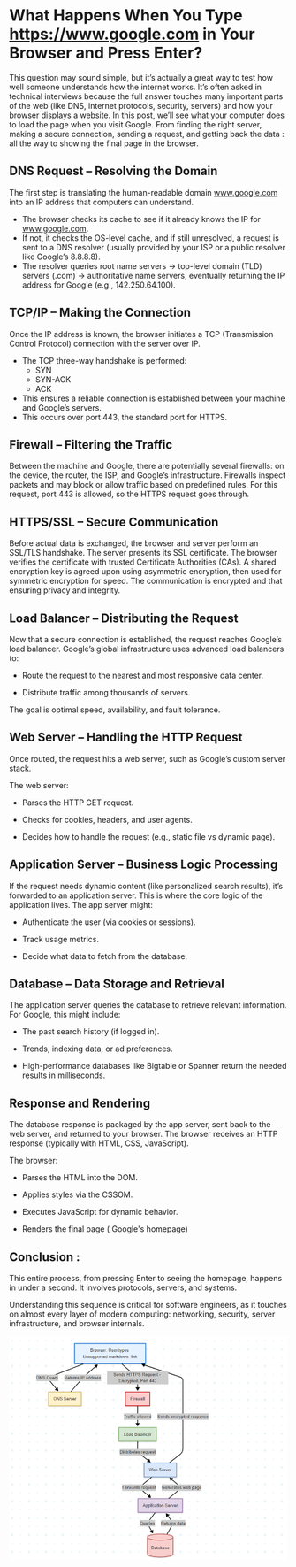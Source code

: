 # What Happens When You Type https://www.google.com in Your Browser and Press Enter?

This question may sound simple, but it’s actually a great way to test how well someone understands how the internet works. It’s often asked in technical interviews because the full answer touches many important parts of the web (like DNS, internet protocols, security, servers) and how your browser displays a website.
In this post, we’ll see what your computer does to load the page when you visit Google. From finding the right server, making a secure connection, sending a request, and getting back the data : all the way to showing the final page in the browser.

## DNS Request – Resolving the Domain

The first step is translating the human-readable domain www.google.com into an IP address that computers can understand.
- The browser checks its cache to see if it already knows the IP for www.google.com.
- If not, it checks the OS-level cache, and if still unresolved, a request is sent to a DNS resolver (usually provided by your ISP or a public resolver like Google’s 8.8.8.8).
- The resolver queries root name servers → top-level domain (TLD) servers (.com) → authoritative name servers, eventually returning the IP address for Google (e.g., 142.250.64.100).

## TCP/IP – Making the Connection
Once the IP address is known, the browser initiates a TCP (Transmission Control Protocol) connection with the server over IP.
- The TCP three-way handshake is performed:
  - SYN
  - SYN-ACK
  - ACK
- This ensures a reliable connection is established between your machine and Google’s servers.
- This occurs over port 443, the standard port for HTTPS.

## Firewall – Filtering the Traffic
Between the machine and Google, there are potentially several firewalls: on the device, the router, the ISP, and Google’s infrastructure.
Firewalls inspect packets and may block or allow traffic based on predefined rules.
For this request, port 443 is allowed, so the HTTPS request goes through.

## HTTPS/SSL – Secure Communication
Before actual data is exchanged, the browser and server perform an SSL/TLS handshake.
The server presents its SSL certificate.
The browser verifies the certificate with trusted Certificate Authorities (CAs).
A shared encryption key is agreed upon using asymmetric encryption, then used for symmetric encryption for speed.
The communication is encrypted and that ensuring privacy and integrity.

## Load Balancer – Distributing the Request
Now that a secure connection is established, the request reaches Google’s load balancer.
Google’s global infrastructure uses advanced load balancers to:

- Route the request to the nearest and most responsive data center.

- Distribute traffic among thousands of servers.

The goal is optimal speed, availability, and fault tolerance.

## Web Server – Handling the HTTP Request
Once routed, the request hits a web server, such as Google’s custom server stack.

The web server:

- Parses the HTTP GET request.

- Checks for cookies, headers, and user agents.

- Decides how to handle the request (e.g., static file vs dynamic page).

## Application Server – Business Logic Processing
If the request needs dynamic content (like personalized search results), it’s forwarded to an application server.
This is where the core logic of the application lives.
The app server might:

- Authenticate the user (via cookies or sessions).

- Track usage metrics.

- Decide what data to fetch from the database.

## Database – Data Storage and Retrieval
The application server queries the database to retrieve relevant information.
For Google, this might include:

- The past search history (if logged in).

- Trends, indexing data, or ad preferences.

- High-performance databases like Bigtable or Spanner return the needed results in milliseconds.

## Response and Rendering
The database response is packaged by the app server, sent back to the web server, and returned to your browser.
The browser receives an HTTP response (typically with HTML, CSS, JavaScript).

The browser:

- Parses the HTML into the DOM.

- Applies styles via the CSSOM.

- Executes JavaScript for dynamic behavior.

- Renders the final page ( Google's homepage)

## Conclusion :

This entire process, from pressing Enter to seeing the homepage, happens in under a second. It involves protocols, servers, and systems.

Understanding this sequence is critical for software engineers, as it touches on almost every layer of modern computing: networking, security, server infrastructure, and browser internals.


![Request flow diagram](./diagram-request-flow.png)

